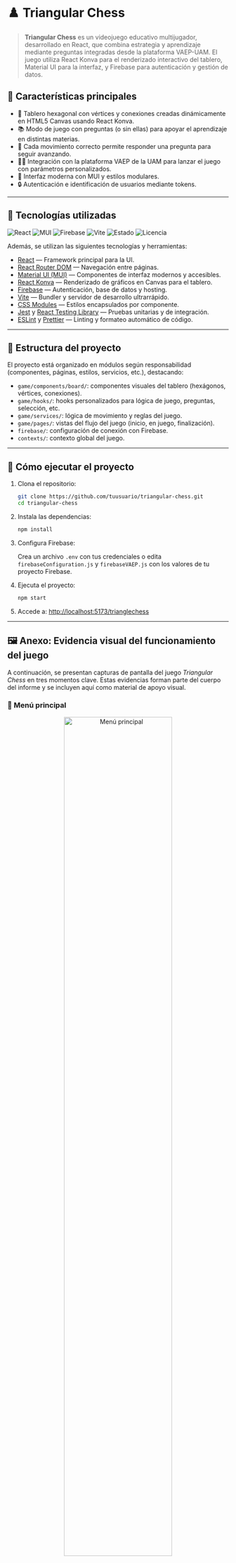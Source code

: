 # ♟️ Triangular Chess


> **Triangular Chess** es un videojuego educativo multijugador, desarrollado en React, que combina estrategia y aprendizaje mediante preguntas integradas desde la plataforma VAEP-UAM. El juego utiliza React Konva para el renderizado interactivo del tablero, Material UI para la interfaz, y Firebase para autenticación y gestión de datos.

## 📌 Características principales

- 🔺 Tablero hexagonal con vértices y conexiones creadas dinámicamente en HTML5 Canvas usando React Konva.
- 📚 Modo de juego con preguntas (o sin ellas) para apoyar el aprendizaje en distintas materias.
- 🧠 Cada movimiento correcto permite responder una pregunta para seguir avanzando.
- 🧑‍🏫 Integración con la plataforma VAEP de la UAM para lanzar el juego con parámetros personalizados.
- 🎨 Interfaz moderna con MUI y estilos modulares.
- 🔒 Autenticación e identificación de usuarios mediante tokens.

---

## 🧩 Tecnologías utilizadas

![React](https://img.shields.io/badge/React-18.x-blue?logo=react)
![MUI](https://img.shields.io/badge/MUI-v5-blue?logo=mui)
![Firebase](https://img.shields.io/badge/Firebase-9.x-yellow?logo=firebase)
![Vite](https://img.shields.io/badge/Vite-4.x-purple?logo=vite)
![Estado](https://img.shields.io/badge/Estado-En%20Producción-brightgreen)
![Licencia](https://img.shields.io/badge/Licencia-Académica-lightgrey)

Además, se utilizan las siguientes tecnologías y herramientas:

- [React](https://react.dev/) — Framework principal para la UI.
- [React Router DOM](https://reactrouter.com/) — Navegación entre páginas.
- [Material UI (MUI)](https://mui.com/) — Componentes de interfaz modernos y accesibles.
- [React Konva](https://konvajs.org/docs/react/) — Renderizado de gráficos en Canvas para el tablero.
- [Firebase](https://firebase.google.com/) — Autenticación, base de datos y hosting.
- [Vite](https://vitejs.dev/) — Bundler y servidor de desarrollo ultrarrápido.
- [CSS Modules](https://github.com/css-modules/css-modules) — Estilos encapsulados por componente.
- [Jest](https://jestjs.io/) y [React Testing Library](https://testing-library.com/docs/react-testing-library/intro/) — Pruebas unitarias y de integración.
- [ESLint](https://eslint.org/) y [Prettier](https://prettier.io/) — Linting y formateo automático de código.

---

## 📂 Estructura del proyecto

El proyecto está organizado en módulos según responsabilidad (componentes, páginas, estilos, servicios, etc.), destacando:

- `game/components/board/`: componentes visuales del tablero (hexágonos, vértices, conexiones).
- `game/hooks/`: hooks personalizados para lógica de juego, preguntas, selección, etc.
- `game/services/`: lógica de movimiento y reglas del juego.
- `game/pages/`: vistas del flujo del juego (inicio, en juego, finalización).
- `firebase/`: configuración de conexión con Firebase.
- `contexts/`: contexto global del juego.

---

## 🧪 Cómo ejecutar el proyecto

1. Clona el repositorio:
    ```bash
    git clone https://github.com/tuusuario/triangular-chess.git
    cd triangular-chess
    ```
2. Instala las dependencias:

    ```bash
    npm install
    ```

3. Configura Firebase:

    Crea un archivo `.env` con tus credenciales o edita `firebaseConfiguration.js` y `firebaseVAEP.js` con los valores de tu proyecto Firebase.

4. Ejecuta el proyecto:

   ```bash
   npm start
   ```

5. Accede a: [http://localhost:5173/trianglechess](http://localhost:5173/trianglechess)

---

## 🖼️ Anexo: Evidencia visual del funcionamiento del juego

A continuación, se presentan capturas de pantalla del juego *Triangular Chess* en tres momentos clave. Estas evidencias forman parte del cuerpo del informe y se incluyen aquí como material de apoyo visual.


### 📌 Menú principal

<div align="center">
  <img src="./public/screenshots/triangleChess1.png" alt="Menú principal" width="70%"/>
</div>  
*Figura 1. Menú principal del juego.*

---

### 🎮 Menú opciones / Configuración del juego

<div align="center">
  <img src="./public/screenshots/triangleChess2.png" alt="Inicio del juego" width="70%"/>
</div>  
*Figura 2. Interfaz que permite configurar los nombres de los equipos, colores y el orden*

---


### Tablero inicial

<div align="center">
  <img src="./public/screenshots/triangleChess3.png" alt="Inicio del juego" width="70%"/>
</div>  
*Figura 3. Interfaz que muestra el tablero en su forma inicial, antes de cualquier movimiento.*

---

### 🎮 Inicio del juego con pregunta educativa

<div align="center">
  <img src="./public/screenshots/triangleChess4.png" alt="Inicio del juego" width="70%"/>
</div>  
*Figura 4. Interfaz del juego durante una partida, con una pregunta mostrada tras un movimiento válido.*

---

### 🏁 Fin del juego

<div align="center">
  <img src="./public/screenshots/triangleChess5.png" alt="Fin del juego" width="70%"/>
</div>  
*Figura 5. Pantalla final que anuncia el equipo ganador al finalizar la partida.*

---

## ⚠️ Importante actualización

Debido a una limitación de **Firebase Hosting** (solo permite consultas entre **https ↔ https**), y dado que la plataforma **VAEP** corre en **http**, fue necesario mover el dominio de *Triangular Chess* a una dirección en **http**.

🔗 Nueva dirección del juego:  
👉 **http://148.206.168.145/trianglechess/game**

> ⚠️ **Nota importante**  
> - El link original en Firebase (`https://triangularchess.web.app/trianglechess...`) **sigue funcionando**, pero solo es recomendable para el **modo sin preguntas**.  
> - Para el **modo con preguntas** (integrado a VAEP), es **indispensable** usar la dirección con IP (`http://148.206.168.145/...`) para evitar problemas de conexión.


## 🧠 Flujo de juego

1. El usuario selecciona modo de juego y equipos.
2. Si es modo "con preguntas", se cargan preguntas desde VAEP vía Firebase.
3. Cada turno, el equipo selecciona dos vértices para intentar conectar.
4. Si el movimiento es válido:
    - En modo "con preguntas": se muestra una pregunta. Si responde bien, se realiza la conexión y se colorea el triángulo si corresponde.
    - En modo "sin preguntas": se realiza la conexión directamente.
5. El turno pasa al siguiente equipo.
6. El juego termina cuando se colorean todos los triángulos posibles.

---

## 📌 Estado actual

✅ MVP funcional
🧪 Pruebas internas realizadas
🚀 Desplegado en Firebase Hosting y VAEP server

---

## 🚀 Despliegue

El juego está desplegado en Firebase Hosting.  
Para desplegar una nueva versión:

```bash
npm run build
firebase deploy
```

---

## 📄 Licencia

Este proyecto fue desarrollado como parte del servicio social universitario y está bajo uso académico, sin fines de lucro. Para reutilización o ampliación, contactar con la UAM o con el autor.

---

## 🙋‍♂️ Autor

Desarrollado por **Jorge Infante Fragoso**

Estudiante de Ingeniería en Computación

Universidad Autónoma Metropolitana – Unidad Cuajimalpa


### 📬 Contacto

Para dudas, sugerencias o colaboración, escribe a:  
jinfante2212@gmail.com

---

